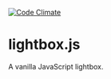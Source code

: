 [![Code Climate](https://codeclimate.com/github/oliverfarrell/lightbox.js/badges/gpa.svg)](https://codeclimate.com/github/oliverfarrell/lightbox.js)

# lightbox.js
A vanilla JavaScript lightbox.
